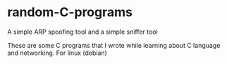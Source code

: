 # random-C-programs
A simple ARP spoofing tool and a simple sniffer tool

These are some C programs that I wrote while learning about C language and networking. For linux (debian)
